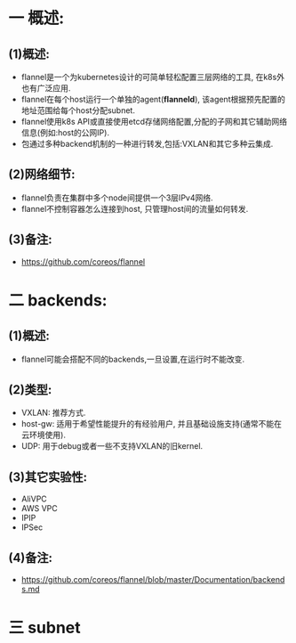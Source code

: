 # 一 概述:
## (1)概述:
- flannel是一个为kubernetes设计的可简单轻松配置三层网络的工具, 在k8s外也有广泛应用.
- flannel在每个host运行一个单独的agent(**flanneld**), 该agent根据预先配置的地址范围给每个host分配subnet.
- flannel使用k8s API或直接使用etcd存储网络配置,分配的子网和其它辅助网络信息(例如:host的公网IP).
- 包通过多种backend机制的一种进行转发,包括:VXLAN和其它多种云集成.

## (2)网络细节:
- flannel负责在集群中多个node间提供一个3层IPv4网络.
- flannel不控制容器怎么连接到host, 只管理host间的流量如何转发.

## (3)备注:
- https://github.com/coreos/flannel

# 二 backends:
## (1)概述:
- flannel可能会搭配不同的backends,一旦设置,在运行时不能改变. 

## (2)类型:
- VXLAN: 推荐方式.
- host-gw: 适用于希望性能提升的有经验用户, 并且基础设施支持(通常不能在云环境使用).
- UDP: 用于debug或者一些不支持VXLAN的旧kernel.

## (3)其它实验性:
- AliVPC
- AWS VPC
- IPIP
- IPSec

## (4)备注:
- https://github.com/coreos/flannel/blob/master/Documentation/backends.md

# 三 subnet
